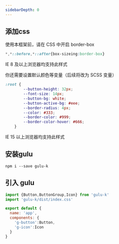 ```yaml
---
sidebarDepth: 0
---
```

## 添加css

使用本框架前，请在 CSS 中开启 border-box
```css
*,*::before,*::after{box-sizeing:border-box}
```
IE 8 及以上浏览器均支持此样式

你还需要设置默认颜色等变量（后续将改为 SCSS 变量）
```css
:root {
        --button-height: 32px;
        --font-size: 14px;
        --button-bg: white;
        --button-active-bg: #eee;
        --border-radius: 4px;
        --color: #333;
        --border-color: #999;
        --border-color-hover: #666;
    }
```
IE 15 以上浏览器均支持此样式

## 安装gulu

```
npm i --save gulu-k
```

## 引入 gulu

```js
import {Button,ButtonGroup,Icon} from 'gulu-k'
import 'gulu-k/dist/index.css'

export default {
  name: 'app',
  components: {
    'g-button':Button,
    'g-icon':Icon
  }
}
```